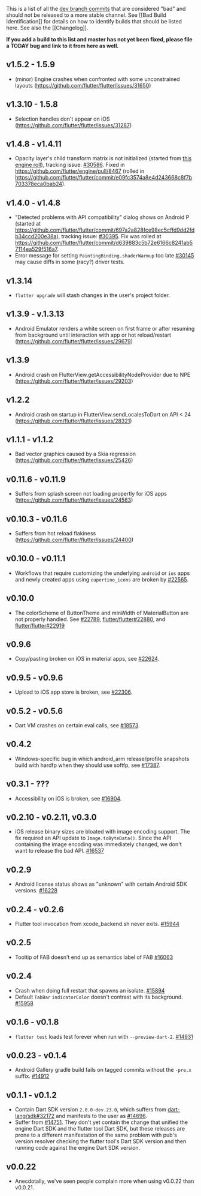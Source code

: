 This is a list of all the [dev branch commits](https://github.com/flutter/flutter/releases) that are considered "bad" and should not be released to a more stable channel. See [[Bad Build Identification]] for details on how to identify builds that should be listed here. See also the [[Changelog]].

**If you add a build to this list and master has not yet been fixed, please file a TODAY bug and link to it from here as well.**

## v1.5.2 - 1.5.9

* (minor) Engine crashes when confronted with some unconstrained layouts (https://github.com/flutter/flutter/issues/31650)

## v1.3.10 - 1.5.8

* Selection handles don't appear on iOS (https://github.com/flutter/flutter/issues/31287)

## v1.4.8 - v1.4.11
* Opacity layer's child transform matrix is not initialized (started from [this engine roll](https://github.com/flutter/flutter/commit/daeaffc18838166555b480e928b3cdd8e4a5d937)), tracking issue: [#30586](https://github.com/flutter/flutter/issues/30586). Fixed in https://github.com/flutter/engine/pull/8467 (rolled in https://github.com/flutter/flutter/commit/e09fc3574a8e4d243668c8f7b703378eca0bab24).

## v1.4.0 - v1.4.8
* "Detected problems with API compatibility" dialog shows on Android P (started at https://github.com/flutter/flutter/commit/697a2a828fce98ec5cffd9dd2fdb34ccd200e38a), tracking issue: [#30395](https://github.com/flutter/flutter/issues/30395). Fix was rolled at https://github.com/flutter/flutter/commit/d639883c5b72e6166c8241ab57114ea529f516a7.
* Error message for setting `PaintingBinding.shaderWarmup` too late [#30145](https://github.com/flutter/flutter/issues/30145) may cause diffs in some (racy?) driver tests.

## v1.3.14
* `flutter upgrade` will stash changes in the user's project folder.

## v1.3.9 - v.1.3.13
* Android Emulator renders a white screen on first frame or after resuming from background until interaction with app or hot reload/restart (https://github.com/flutter/flutter/issues/29679)

## v1.3.9
* Android crash on FlutterView.getAccessibilityNodeProvider due to NPE
(https://github.com/flutter/flutter/issues/29203)

## v1.2.2
* Android crash on startup in FlutterView.sendLocalesToDart on API < 24 (https://github.com/flutter/flutter/issues/28321)

## v1.1.1 - v1.1.2
* Bad vector graphics caused by a Skia regression (https://github.com/flutter/flutter/issues/25426)

## v0.11.6 - v0.11.9
* Suffers from splash screen not loading propertly for iOS apps (https://github.com/flutter/flutter/issues/24563)

## v0.10.3 - v0.11.6
* Suffers from hot reload flakiness (https://github.com/flutter/flutter/issues/24400)

## v0.10.0 - v0.11.1
* Workflows that require customizing the underlying `android` or `ios` apps and newly created apps using `cupertino_icons` are broken by [#22565](https://github.com/flutter/flutter/pull/22565).

## v0.10.0
* The colorScheme of ButtonTheme and minWidth of MaterialButton are not properly handled. See [#22789](https://github.com/flutter/flutter/issues/22789), [flutter/flutter#22880](https://github.com/flutter/flutter/pull/22880), and [flutter/flutter#22919](https://github.com/flutter/flutter/pull/22919)

## v0.9.6
* Copy/pasting broken on iOS in material apps, see [#22624](https://github.com/flutter/flutter/issues/22624).

## v0.9.5 - v0.9.6
* Upload to iOS app store is broken, see [#22306](https://github.com/flutter/flutter/issues/22306).

## v0.5.2 - v0.5.6
* Dart VM crashes on certain eval calls, see [#18573](https://github.com/flutter/flutter/issues/18573).

## v0.4.2

* Windows-specific bug in which android_arm release/profile snapshots build with hardfp when they should use softfp, see [#17387](https://github.com/flutter/flutter/issues/17387).

## v0.3.1 - ???

* Accessibility on iOS is broken, see [#16904](https://github.com/flutter/flutter/issues/16904).

## v0.2.10 - v0.2.11, v0.3.0

* iOS release binary sizes are bloated with image encoding support. The fix required an API update to `Image.toByteData()`.  Since the API containing the image encoding was immediately changed, we don't want to release the bad API. [#16537](https://github.com/flutter/flutter/issues/16537)

## v0.2.9

* Android license status shows as "unknown" with certain Android SDK versions. [#16228](https://github.com/flutter/flutter/issues/16228)

## v0.2.4 - v0.2.6

* Flutter tool invocation from xcode_backend.sh never exits. [#15944](https://github.com/flutter/flutter/issues/15944)

## v0.2.5

* Tooltip of FAB doesn't end up as semantics label of FAB [#16063](https://github.com/flutter/flutter/issues/16063)

## v0.2.4

* Crash when doing full restart that spawns an isolate. [#15894](https://github.com/flutter/flutter/issues/15894)
* Default `TabBar` `indicatorColor` doesn't contrast with its background. [#15958](https://github.com/flutter/flutter/issues/15958)

## v0.1.6 - v0.1.8

* `flutter test` loads test forever when run with `--preview-dart-2`. [#14931](https://github.com/flutter/flutter/issues/14931)

## v0.0.23 - v0.1.4

* Android Gallery gradle build fails on tagged commits without the `-pre.x` suffix. [#14912](https://github.com/flutter/flutter/issues/14912)

## v0.1.1 - v0.1.2

* Contain Dart SDK version `2.0.0-dev.23.0`, which suffers from [dart-lang/sdk#32172](https://github.com/dart-lang/sdk/issues/32172) and manifests to the user as [#14696](https://github.com/flutter/flutter/issues/14696).
* Suffer from [#14751](https://github.com/flutter/flutter/issues/14751).  They don't yet contain the change that unified the engine Dart SDK and the flutter tool Dart SDK, but these releases are prone to a different manifestation of the same problem with pub's version resolver checking the flutter tool's Dart SDK version and then running code against the engine Dart SDK version. 

## v0.0.22

* Anecdotally, we've seen people complain more when using v0.0.22 than v0.0.21.
